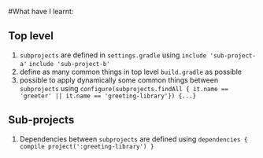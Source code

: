 #What have I learnt:
## Top level
1. `subprojects` are defined in `settings.gradle` using
`include 'sub-project-a'`
`include 'sub-project-b'`
2. define as many common things in top level `build.gradle` as possible
3. possible to apply dynamically some common things between `subprojects` using 
`configure(subprojects.findAll { it.name == 'greeter' || it.name == 'greeting-library'}) {...}`

## Sub-projects
1. Dependencies between `subprojects` are defined using
`dependencies {
   compile project(':greeting-library')
 }
`